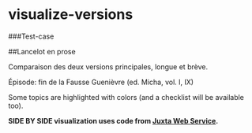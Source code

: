 # visualize-versions

###Test-case

##Lancelot en prose

Comparaison des deux versions principales, longue et brève.

Épisode: fin de la Fausse Guenièvre (ed. Micha, vol. I, IX)


Some topics are highlighted with colors (and a checklist will be available too).

**SIDE BY SIDE visualization uses code from [Juxta Web Service](github.com/performant-software/juxta-service).**
